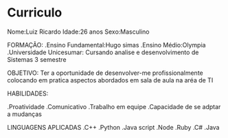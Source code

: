 # Curriculo

Nome:Luiz Ricardo
Idade:26 anos
Sexo:Masculino

FORMAÇÃO:
.Ensino Fundamental:Hugo simas 
.Ensino Médio:Olympia 
.Universidade Unicesumar: Cursando analise e desenvolvimento de Sistemas 3 semestre

OBJETIVO:
Ter a oportunidade de desenvolver-me profissionalmente colocando em pratica aspectos abordados em sala de aula na aréa de TI

HABILIDADES:

.Proatividade
.Comunicativo
.Trabalho em equipe
.Capacidade de se adptar a mudanças


LINGUAGENS APLICADAS
.C++
.Python
.Java script
.Node
.Ruby
.C#
.Java